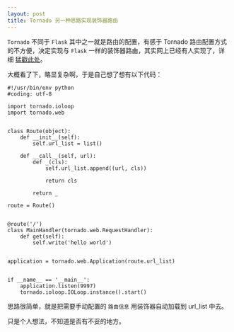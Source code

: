 ```yaml
---
layout: post
title: Tornado 另一种思路实现装饰器路由
---
```


`Tornado` 不同于 `Flask` 其中之一就是路由的配置，有感于 Tornado 路由配置方式的不方便，决定实现与 `Flask` 一样的装饰器路由，其实网上已经有人实现了，详细 [猛戳此处](http://www.cnblogs.com/tonyseek/archive/2011/05/27/2062227.html)。

大概看了下，略显复杂啊，于是自己想了想有以下代码：

```
#!/usr/bin/env python
#coding: utf-8

import tornado.ioloop
import tornado.web


class Route(object):
    def __init__(self):
        self.url_list = list()

    def __call__(self, url):
        def _(cls):
            self.url_list.append((url, cls))

            return cls

        return _

route = Route()


@route('/')
class MainHandler(tornado.web.RequestHandler):
    def get(self):
        self.write('hello world')


application = tornado.web.Application(route.url_list)


if __name__ == '__main__':
    application.listen(9997)
    tornado.ioloop.IOLoop.instance().start()
```

思路很简单，就是把需要手动配置的 `路由信息` 用装饰器自动加载到 url_list 中去。

只是个人想法，不知道是否有不妥的地方。
